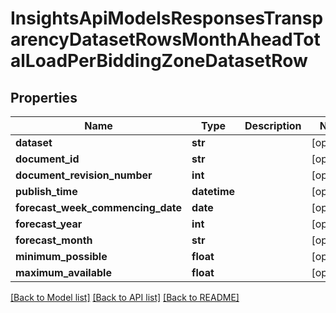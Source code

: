 # InsightsApiModelsResponsesTransparencyDatasetRowsMonthAheadTotalLoadPerBiddingZoneDatasetRow

## Properties
Name | Type | Description | Notes
------------ | ------------- | ------------- | -------------
**dataset** | **str** |  | [optional] 
**document_id** | **str** |  | [optional] 
**document_revision_number** | **int** |  | [optional] 
**publish_time** | **datetime** |  | [optional] 
**forecast_week_commencing_date** | **date** |  | [optional] 
**forecast_year** | **int** |  | [optional] 
**forecast_month** | **str** |  | [optional] 
**minimum_possible** | **float** |  | [optional] 
**maximum_available** | **float** |  | [optional] 

[[Back to Model list]](../README.md#documentation-for-models) [[Back to API list]](../README.md#documentation-for-api-endpoints) [[Back to README]](../README.md)


